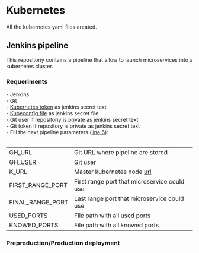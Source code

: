 <h1> Kubernetes</h1>
<p align="justify">All the kubernetes yaml files created.</p>

<h2>Jenkins pipeline</h2>
<p align="justify">This repositoriy contains a pipeline that allow to launch microservices into a kubernetes cluster.</p>

<h3>Requeriments</h3>
- Jenkins<br>
- Git<br>
- <a href="https://kubernetes.io/docs/reference/setup-tools/kubeadm/kubeadm-token/">Kubernetes token</a> as jenkins secret text<br>
- <a href="https://kubernetes.io/docs/concepts/configuration/organize-cluster-access-kubeconfig/">Kubeconfig file</a> as jenkins secret file<br>
- Git user if repositoriy is private as jenkins secret text</br>
- Git token if repository is private as jenkins secret text</br>
- Fill the next pipeline parameters (<a href="https://github.com/MartiMarch/Kubernetes/blob/main/Jenkinsfile">line 6</a>):</br><br>
<table>
  <tr>
    <td>GH_URL</td>
    <td>Git URL where pipeline are stored</td>
  </tr>
  <tr>
    <td>GH_USER</td>
    <td>Git user</td>
  </tr>
  <tr>
    <td>K_URL</td>
    <td>Master kubernetes node <a href="https://kubernetes.io/docs/reference/kubectl/cheatsheet/#kubectl-context-and-configuration">url</a></td>
  </tr>
  <tr>
    <td>FIRST_RANGE_PORT</td>
    <td>First range port that microservice could use</td>
  </tr>
  <tr>
    <td>FINAL_RANGE_PORT</td>
    <td>Last range port that microservice could use</td>
  </tr>
  <tr>
    <td>USED_PORTS</td>
    <td>File path with all used ports</td>
  </tr>
  <tr>
    <td>KNOWED_PORTS</td>
    <td>File path with all knowed ports</td>
  </tr>
</table>
<h3>Preproduction/Production deployment</h3>
